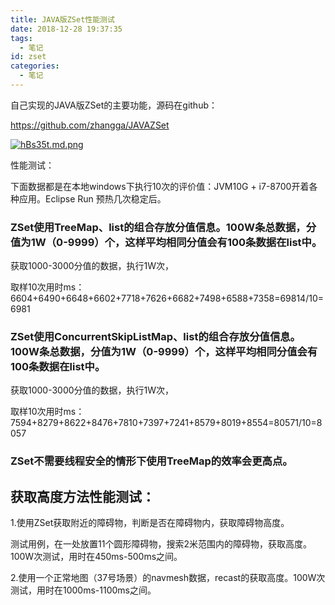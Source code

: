 ```yaml
---
title: JAVA版ZSet性能测试
date: 2018-12-28 19:37:35
tags:
  - 笔记
id: zset
categories:
  - 笔记
---
```


自己实现的JAVA版ZSet的主要功能，源码在github：

https://github.com/zhangga/JAVAZSet

[![hBs35t.md.png](https://z3.ax1x.com/2021/09/01/hBs35t.md.png)](https://imgtu.com/i/hBs35t)

性能测试：

下面数据都是在本地windows下执行10次的评价值：JVM10G + i7-8700开着各种应用。Eclipse Run 预热几次稳定后。

### ZSet使用TreeMap、list的组合存放分值信息。100W条总数据，分值为1W（0-9999）个，这样平均相同分值会有100条数据在list中。

获取1000-3000分值的数据，执行1W次，

取样10次用时ms：6604+6490+6648+6602+7718+7626+6682+7498+6588+7358=69814/10=6981

### ZSet使用ConcurrentSkipListMap、list的组合存放分值信息。100W条总数据，分值为1W（0-9999）个，这样平均相同分值会有100条数据在list中。

获取1000-3000分值的数据，执行1W次，

取样10次用时ms：7594+8279+8622+8476+7810+7397+7241+8579+8019+8554=80571/10=8057

### ZSet不需要线程安全的情形下使用TreeMap的效率会更高点。

## 获取高度方法性能测试：

1.使用ZSet获取附近的障碍物，判断是否在障碍物内，获取障碍物高度。

测试用例，在一处放置11个圆形障碍物，搜索2米范围内的障碍物，获取高度。100W次测试，用时在450ms-500ms之间。

2.使用一个正常地图（37号场景）的navmesh数据，recast的获取高度。100W次测试，用时在1000ms-1100ms之间。

